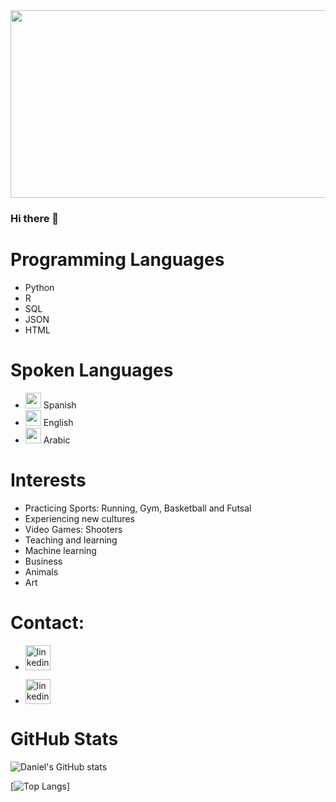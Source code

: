 <img src="https://thumbs.dreamstime.com/b/big-data-science-analysis-business-technology-concept-virtual-screen-big-data-science-analysis-business-technology-concept-145015243.jpg" width="1040" height="300">

### Hi there 👋

# Programming Languages

* Python
* R
* SQL
* JSON
* HTML

# Spoken Languages


* <img src='https://cdn.britannica.com/04/4904-004-EBEFDE35/Flag-Venezuela.jpg' width="25" height='25'> Spanish
* <img src='https://upload.wikimedia.org/wikipedia/en/thumb/a/a4/Flag_of_the_United_States.svg/1200px-Flag_of_the_United_States.svg.png' width="25" height='25'> English
* <img src='https://upload.wikimedia.org/wikipedia/commons/thumb/0/0d/Flag_of_Saudi_Arabia.svg/1024px-Flag_of_Saudi_Arabia.svg.png' width="25" height='25'> Arabic

# Interests

* Practicing Sports: Running, Gym, Basketball and Futsal
* Experiencing new cultures
* Video Games: Shooters
* Teaching and learning
* Machine learning
* Business
* Animals
* Art

# Contact:



* [<img src='http://fonts.gstatic.com/s/i/productlogos/gmail_round_2020q4/v1/web-96dp/logo_gmail_round_2020q4_color_2x_web_96dp.png' alt='linkedin' width="40" height='40'>](aldanajorgedaniel@gmail.com)  


* [<img src='https://upload.wikimedia.org/wikipedia/commons/thumb/f/f8/LinkedIn_icon_circle.svg/2048px-LinkedIn_icon_circle.svg.png' alt='linkedin' width="40" height='40'>](https://www.linkedin.com/in/https://www.linkedin.com/in/jorge-aldana/)  

# GitHub Stats

![Daniel's GitHub stats](https://github-readme-stats.vercel.app/api?username=aldanajd&show_icons=true&theme=merko)

[![Top Langs](https://github-readme-stats.vercel.app/api/top-langs/?username=aldanajd&theme=merko)]
